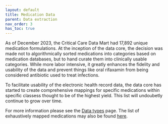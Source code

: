 ```yaml
---
layout: default
title: Medication Data
parent: Data extraction
nav_order: 3
has_toc: true
---
```


As of December 2023, the Critical Care Data Mart had 17,892 unique medication formulations. At the inception of the data core, the decision was made not to algorithmically sorted medications into categories based on medication databases, but to hand curate them into clinically usable categories. While more labor intensive, it greatly enhances the fidelity and usability of the data and prevent things like oral rifaxamin from being considered antibiotic used to treat infections.

To facilitate usability of the electronic health record data, the data core has started to create comprehensive mappings for specific medications within specific classess thought to be of the highest yield. This list will undoubetly continue to grow over time. 

For more information please see the [Data types](https://andrewmichelson.github.io/WUSTL-CCDM/datatypes/datatypes.html) page. The list of exhaustively mapped medications may also be found [here](https://andrewmichelson.github.io/WUSTL-CCDM/datatypes/12-2023-exhaustivelymappeditems.xlsx).
